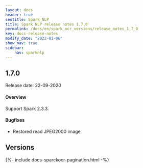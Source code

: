 ```yaml
---
layout: docs
header: true
seotitle: Spark NLP
title: Spark NLP release notes 1.7.0
permalink: /docs/en/spark_ocr_versions/release_notes_1_7_0
key: docs-release-notes
modify_date: "2022-01-06"
show_nav: true
sidebar:
    nav: sparknlp
---
```


<div class="h3-box" markdown="1">

## 1.7.0

Release date: 22-09-2020

#### Overview

Support Spark 2.3.3.

#### Bugfixes

* Restored read JPEG2000 image


</div><div class="prev_ver h3-box" markdown="1">

## Versions

</div>
{%- include docs-sparckocr-pagination.html -%}
